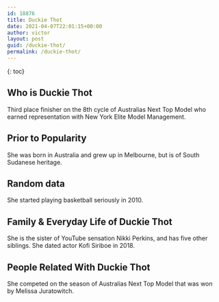 ```yaml
---
id: 18876
title: Duckie Thot
date: 2021-04-07T22:01:15+00:00
author: victor
layout: post
guid: /duckie-thot/
permalink: /duckie-thot/
---
```



{: toc}


## Who is Duckie Thot



Third place finisher on the 8th cycle of Australias Next Top Model who earned representation with New York Elite Model Management.

                
                
                
## Prior to Popularity



She was born in Australia and grew up in Melbourne, but is of South Sudanese heritage.

                
                
                
## Random data



She started playing basketball seriously in 2010.

                
                
                
## Family & Everyday Life of Duckie Thot



She is the sister of YouTube sensation Nikki Perkins, and has five other siblings. She dated actor Kofi Siriboe in 2018.

                
                
                
## People Related With Duckie Thot



She competed on the season of Australias Next Top Model that was won by Melissa Juratowitch.

                
              
            
          
          
          